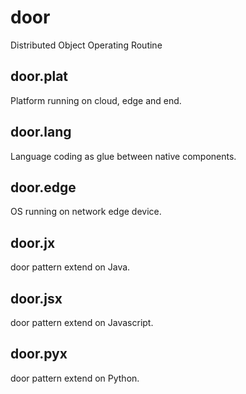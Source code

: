 # door
Distributed Object Operating Routine


## door.plat
Platform running on cloud, edge and end.


## door.lang
Language coding as glue between native components.


## door.edge
OS running on network edge device.


## door.jx
door pattern extend on Java.


## door.jsx
door pattern extend on Javascript.


## door.pyx
door pattern extend on Python.
